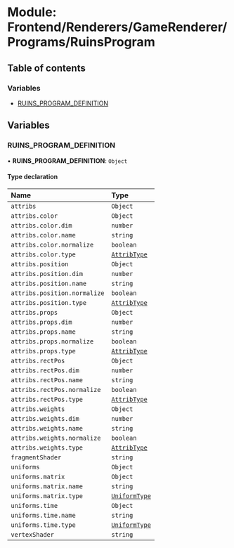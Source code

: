 # Module: Frontend/Renderers/GameRenderer/Programs/RuinsProgram

## Table of contents

### Variables

- [RUINS_PROGRAM_DEFINITION](Frontend_Renderers_GameRenderer_Programs_RuinsProgram.md#ruins_program_definition)

## Variables

### RUINS_PROGRAM_DEFINITION

• **RUINS_PROGRAM_DEFINITION**: `Object`

#### Type declaration

| Name                         | Type                                                                                 |
| :--------------------------- | :----------------------------------------------------------------------------------- |
| `attribs`                    | `Object`                                                                             |
| `attribs.color`              | `Object`                                                                             |
| `attribs.color.dim`          | `number`                                                                             |
| `attribs.color.name`         | `string`                                                                             |
| `attribs.color.normalize`    | `boolean`                                                                            |
| `attribs.color.type`         | [`AttribType`](../enums/Frontend_Renderers_GameRenderer_EngineTypes.AttribType.md)   |
| `attribs.position`           | `Object`                                                                             |
| `attribs.position.dim`       | `number`                                                                             |
| `attribs.position.name`      | `string`                                                                             |
| `attribs.position.normalize` | `boolean`                                                                            |
| `attribs.position.type`      | [`AttribType`](../enums/Frontend_Renderers_GameRenderer_EngineTypes.AttribType.md)   |
| `attribs.props`              | `Object`                                                                             |
| `attribs.props.dim`          | `number`                                                                             |
| `attribs.props.name`         | `string`                                                                             |
| `attribs.props.normalize`    | `boolean`                                                                            |
| `attribs.props.type`         | [`AttribType`](../enums/Frontend_Renderers_GameRenderer_EngineTypes.AttribType.md)   |
| `attribs.rectPos`            | `Object`                                                                             |
| `attribs.rectPos.dim`        | `number`                                                                             |
| `attribs.rectPos.name`       | `string`                                                                             |
| `attribs.rectPos.normalize`  | `boolean`                                                                            |
| `attribs.rectPos.type`       | [`AttribType`](../enums/Frontend_Renderers_GameRenderer_EngineTypes.AttribType.md)   |
| `attribs.weights`            | `Object`                                                                             |
| `attribs.weights.dim`        | `number`                                                                             |
| `attribs.weights.name`       | `string`                                                                             |
| `attribs.weights.normalize`  | `boolean`                                                                            |
| `attribs.weights.type`       | [`AttribType`](../enums/Frontend_Renderers_GameRenderer_EngineTypes.AttribType.md)   |
| `fragmentShader`             | `string`                                                                             |
| `uniforms`                   | `Object`                                                                             |
| `uniforms.matrix`            | `Object`                                                                             |
| `uniforms.matrix.name`       | `string`                                                                             |
| `uniforms.matrix.type`       | [`UniformType`](../enums/Frontend_Renderers_GameRenderer_EngineTypes.UniformType.md) |
| `uniforms.time`              | `Object`                                                                             |
| `uniforms.time.name`         | `string`                                                                             |
| `uniforms.time.type`         | [`UniformType`](../enums/Frontend_Renderers_GameRenderer_EngineTypes.UniformType.md) |
| `vertexShader`               | `string`                                                                             |
